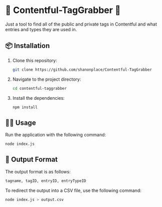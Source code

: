 # 🚀 Contentful-TagGrabber 🚀

Just a tool to find all of the public and private tags in Contentful and what entries and types they are used in.

## 📦 Installation

1. Clone this repository:
   ```bash
   git clone https://github.com/shanonplace/Contentful-TagGrabber
   ```
2. Navigate to the project directory:
   ```bash
   cd contentful-taggrabber
   ```
3. Install the dependencies:
   ```bash
   npm install
   ```

## 🏃‍♀️ Usage

Run the application with the following command:

```bash
node index.js
```

## 📄 Output Format

The output format is as follows:

```bash
tagname, tagID, entryID, entryTypeID
```

To redirect the output into a CSV file, use the following command:

```bash
node index.js > output.csv
```
